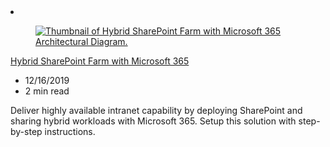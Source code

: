 <!-- This file is automatically generated by build/architectures/build_index.py. Any updates will be lost. -->

<!-- markdownlint-disable MD033 -->

<li class="grid-item item-column" data-categories="Web Hybrid ">
<article class="card">
    <div class="card-header has-margin-bottom-none" aria-hidden="true">
        <figure class="image diagram has-height-175 has-overflow-hidden level">
            <a href="/azure/architecture/solution-ideas/articles/sharepoint-farm-microsoft-365"><img src="/azure/architecture/browse/thumbs/sharepoint-farm-microsoft-365.png" class="diagram" alt="Thumbnail of Hybrid SharePoint Farm with Microsoft 365 Architectural Diagram." data-linktype="relative-path"></a>
        </figure>
    </div>
    <div class="card-content">
        <a class="card-content-title has-margin-top-none" href="/azure/architecture/solution-ideas/articles/sharepoint-farm-microsoft-365">
            <p>Hybrid SharePoint Farm with Microsoft 365</p>
        </a>
        <ul class="card-content-metadata">
            <li>12/16/2019</li>
            <li>2 min read</li>
        </ul>
        <p class="card-content-description">Deliver highly available intranet capability by deploying SharePoint and sharing hybrid workloads with Microsoft 365. Setup this solution with step-by-step instructions.</p>
        <div class="bottom-to-top-fade is-hidden-mobile"></div>
    </div>
</article>
</li>
